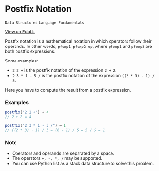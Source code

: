 # Postfix Notation

`Data Structures` `Language Fundamentals`

[View on Edabit](https://edabit.com/challenge/JxM8RyFw42TraEyfN)

Postfix notation is a mathematical notation in which operators follow their operands. In other words, `pfexp1 pfexp2 op`, where `pfexp1` and `pfexp2` are both postfix expressions.

Some examples:

- `2 2 +` is the postfix notation of the expression `2 + 2`.
- `2 3 * 1 - 5 /` is the postfix notation of the expression `((2 * 3) - 1) / 5`.

Here you have to compute the result from a postfix expression.

### Examples

```js
postfix("2 2 +") ➞ 4
// 2 + 2 = 4

postfix("2 3 * 1 - 5 /") ➞ 1
// ((2 * 3) - 1) / 5 = (6 - 1) / 5 = 5 / 5 = 1
```

### Note

- Operators and operands are separated by a space.
- The operators `+, -, *, /` may be supported.
- You can use Python list as a stack data structure to solve this problem.
